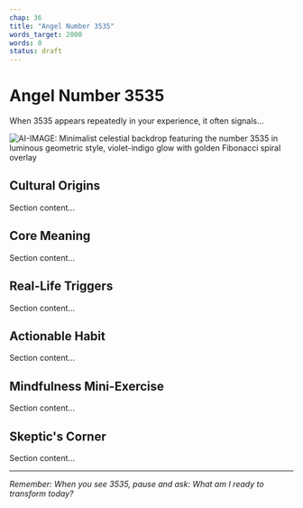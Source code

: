 ```yaml
---
chap: 36
title: "Angel Number 3535"
words_target: 2000
words: 0
status: draft
---
```


# Angel Number 3535

When 3535 appears repeatedly in your experience, it often signals...

![AI-IMAGE: Minimalist celestial backdrop featuring the number 3535 in luminous geometric style, violet-indigo glow with golden Fibonacci spiral overlay]()

## Cultural Origins

Section content...

## Core Meaning

Section content...

## Real-Life Triggers

Section content...

## Actionable Habit

Section content...

## Mindfulness Mini-Exercise

Section content...

## **Skeptic's Corner**

Section content...

---

*Remember: When you see 3535, pause and ask: What am I ready to transform today?*
